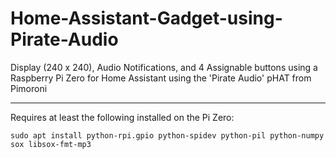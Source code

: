 # Home-Assistant-Gadget-using-Pirate-Audio
Display (240 x 240), Audio Notifications, and 4 Assignable buttons using a Raspberry Pi Zero for Home Assistant using the 'Pirate Audio' pHAT from Pimoroni

---

Requires at least the following installed on the Pi Zero:

```sudo apt install python-rpi.gpio python-spidev python-pil python-numpy sox libsox-fmt-mp3```



